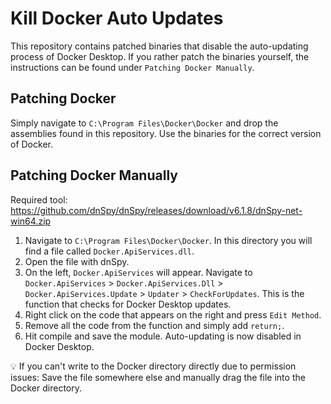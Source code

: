 # Kill Docker Auto Updates
This repository contains patched binaries that disable the auto-updating process of Docker Desktop. If you rather patch the binaries yourself, the instructions can be found under ``Patching Docker Manually``.

## Patching Docker

Simply navigate to `C:\Program Files\Docker\Docker` and drop the assemblies found in this repository. Use the binaries for the correct version of Docker.

## Patching Docker Manually

Required tool: https://github.com/dnSpy/dnSpy/releases/download/v6.1.8/dnSpy-net-win64.zip

1. Navigate to `C:\Program Files\Docker\Docker`. In this directory you will find a file called `Docker.ApiServices.dll`.
2. Open the file with dnSpy.
3. On the left, `Docker.ApiServices` will appear. Navigate to `Docker.ApiServices` > `Docker.ApiServices.Dll` > `Docker.ApiServices.Update` > `Updater` > `CheckForUpdates`. This is the function that checks for Docker Desktop updates.
4. Right click on the code that appears on the right and press `Edit Method`.
5. Remove all the code from the function and simply add `return;`.
6. Hit compile and save the module. Auto-updating is now disabled in Docker Desktop.

:bulb: If you can't write to the Docker directory directly due to permission issues: Save the file somewhere else and manually drag the file into the Docker directory.
